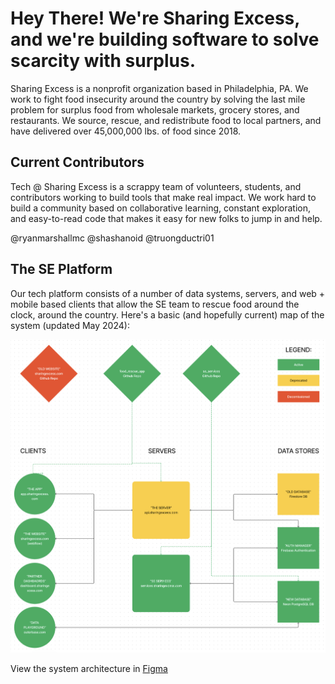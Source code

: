 # Hey There! We're Sharing Excess, and we're building software to solve scarcity with surplus.

Sharing Excess is a nonprofit organization based in Philadelphia, PA. We work to fight food insecurity around the country by solving the last mile problem for surplus food from wholesale markets, grocery stores, and restaurants. We source, rescue, and redistribute food to local partners, and have delivered over 45,000,000 lbs. of food since 2018.

## Current Contributors

Tech @ Sharing Excess is a scrappy team of volunteers, students, and contributors working to build tools that make real impact. We work hard to build a community based on collaborative learning, constant exploration, and easy-to-read code that makes it easy for new folks to jump in and help.

@ryanmarshallmc
@shashanoid
@truongductri01


## The SE Platform

Our tech platform consists of a number of data systems, servers, and web + mobile based clients that allow the SE team to rescue food around the clock, around the country. Here's a basic (and hopefully current) map of the system (updated May 2024):

![System Architecture](./system_architecture.png)

View the system architecture in [Figma](https://www.figma.com/board/A3F4g1bKS3iPit9UhfbpuI/SE-Tech---System-Architecture?node-id=0%3A1&t=s7QtRaC8GjB2v1Ah-1)